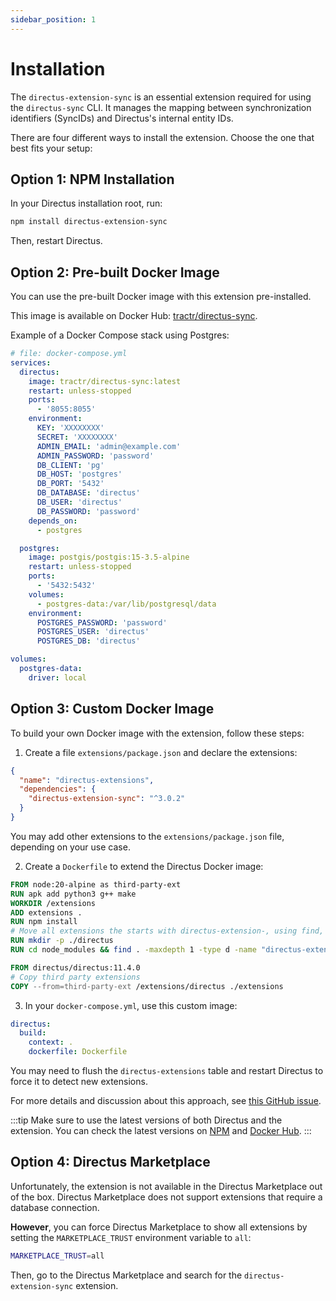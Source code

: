```yaml
---
sidebar_position: 1
---
```


# Installation

The `directus-extension-sync` is an essential extension required for using the `directus-sync` CLI. It manages the mapping between synchronization identifiers (SyncIDs) and Directus's internal entity IDs.

There are four different ways to install the extension. Choose the one that best fits your setup:

## Option 1: NPM Installation

In your Directus installation root, run:

```bash
npm install directus-extension-sync
```

Then, restart Directus.

## Option 2: Pre-built Docker Image

You can use the pre-built Docker image with this extension pre-installed.

This image is available on Docker Hub: [tractr/directus-sync](https://hub.docker.com/r/tractr/directus-sync).

Example of a Docker Compose stack using Postgres:

```yml
# file: docker-compose.yml
services:
  directus:
    image: tractr/directus-sync:latest
    restart: unless-stopped
    ports:
      - '8055:8055'
    environment:
      KEY: 'XXXXXXXX'
      SECRET: 'XXXXXXXX'
      ADMIN_EMAIL: 'admin@example.com'
      ADMIN_PASSWORD: 'password'
      DB_CLIENT: 'pg'
      DB_HOST: 'postgres'
      DB_PORT: '5432'
      DB_DATABASE: 'directus'
      DB_USER: 'directus'
      DB_PASSWORD: 'password'
    depends_on:
      - postgres

  postgres:
    image: postgis/postgis:15-3.5-alpine
    restart: unless-stopped
    ports:
      - '5432:5432'
    volumes:
      - postgres-data:/var/lib/postgresql/data
    environment:
      POSTGRES_PASSWORD: 'password'
      POSTGRES_USER: 'directus'
      POSTGRES_DB: 'directus'

volumes:
  postgres-data:
    driver: local
```

## Option 3: Custom Docker Image

To build your own Docker image with the extension, follow these steps:

1. Create a file `extensions/package.json` and declare the extensions:

```json
{
  "name": "directus-extensions",
  "dependencies": {
    "directus-extension-sync": "^3.0.2"
  }
}
```

You may add other extensions to the `extensions/package.json` file, depending on your use case.

2. Create a `Dockerfile` to extend the Directus Docker image:

```Dockerfile
FROM node:20-alpine as third-party-ext
RUN apk add python3 g++ make
WORKDIR /extensions
ADD extensions .
RUN npm install
# Move all extensions the starts with directus-extension-, using find, to the /extensions/directus folder
RUN mkdir -p ./directus
RUN cd node_modules && find . -maxdepth 1 -type d -name "directus-extension-*" -exec mv {} ../directus \;

FROM directus/directus:11.4.0
# Copy third party extensions
COPY --from=third-party-ext /extensions/directus ./extensions
```

3. In your `docker-compose.yml`, use this custom image:

```yml
directus:
  build:
    context: .
    dockerfile: Dockerfile
```

You may need to flush the `directus-extensions` table and restart Directus to force it to detect new extensions.

For more details and discussion about this approach, see [this GitHub issue](https://github.com/tractr/directus-sync/issues/63#issuecomment-2096657924).


:::tip
Make sure to use the latest versions of both Directus and the extension. You can check the latest versions on [NPM](https://www.npmjs.com/package/directus-extension-sync) and [Docker Hub](https://hub.docker.com/r/directus/directus).
:::

## Option 4: Directus Marketplace

Unfortunately, the extension is not available in the Directus Marketplace out of the box. Directus Marketplace does not support extensions that require a database connection.

**However**, you can force Directus Marketplace to show all extensions by setting the `MARKETPLACE_TRUST` environment variable to `all`:

```bash
MARKETPLACE_TRUST=all
```

Then, go to the Directus Marketplace and search for the `directus-extension-sync` extension. 